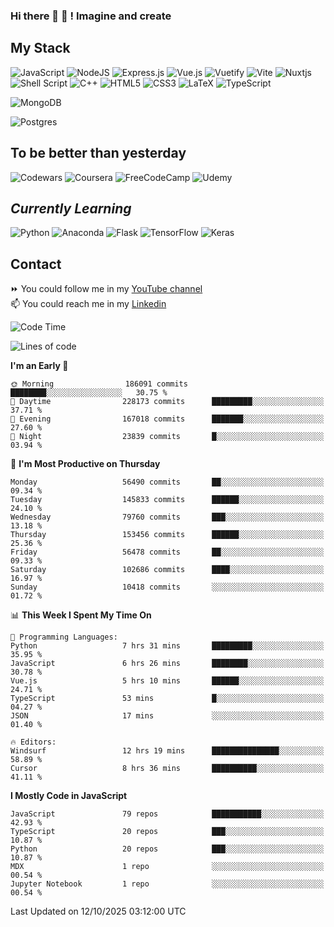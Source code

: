 ### Hi there 👋 🤖 ! Imagine and create

## My Stack
![JavaScript](https://img.shields.io/badge/javascript-%23323330.svg?style=for-the-badge&logo=javascript&logoColor=%23F7DF1E) ![NodeJS](https://img.shields.io/badge/node.js-6DA55F?style=for-the-badge&logo=node.js&logoColor=white) <img alt="Express.js" src="https://img.shields.io/badge/express.js%20-%23404d59.svg?&style=for-the-badge"/> ![Vue.js](https://img.shields.io/badge/vuejs-%2335495e.svg?style=for-the-badge&logo=vuedotjs&logoColor=%234FC08D) ![Vuetify](https://img.shields.io/badge/Vuetify-1867C0?style=for-the-badge&logo=vuetify&logoColor=AEDDFF) ![Vite](https://img.shields.io/badge/vite-%23646CFF.svg?style=for-the-badge&logo=vite&logoColor=white) ![Nuxtjs](https://img.shields.io/badge/Nuxt-002E3B?style=for-the-badge&logo=nuxtdotjs&logoColor=#00DC82) ![Shell Script](https://img.shields.io/badge/shell_script-%23121011.svg?style=for-the-badge&logo=gnu-bash&logoColor=white) ![C++](https://img.shields.io/badge/c++-%2300599C.svg?style=for-the-badge&logo=c%2B%2B&logoColor=white) ![HTML5](https://img.shields.io/badge/html5-%23E34F26.svg?style=for-the-badge&logo=html5&logoColor=white) ![CSS3](https://img.shields.io/badge/css3-%231572B6.svg?style=for-the-badge&logo=css3&logoColor=white) ![LaTeX](https://img.shields.io/badge/latex-%23008080.svg?style=for-the-badge&logo=latex&logoColor=white) ![TypeScript](https://img.shields.io/badge/typescript-%23007ACC.svg?style=for-the-badge&logo=typescript&logoColor=white)
<div>
  <img alt="MongoDB" src ="https://img.shields.io/badge/MongoDB-%234ea94b.svg?&style=for-the-badge&logo=mongodb&logoColor=white"/>
  
  ![Postgres](https://img.shields.io/badge/postgres-%23316192.svg?style=for-the-badge&logo=postgresql&logoColor=white)
</div>

## To be better than yesterday
![Codewars](https://img.shields.io/badge/Codewars-B1361E?style=for-the-badge&logo=codewars&logoColor=grey)
  ![Coursera](https://img.shields.io/badge/Coursera-%230056D2.svg?style=for-the-badge&logo=Coursera&logoColor=white)
  ![FreeCodeCamp](https://img.shields.io/badge/Freecodecamp-%23123.svg?&style=for-the-badge&logo=freecodecamp&logoColor=green)
  ![Udemy](https://img.shields.io/badge/Udemy-A435F0?style=for-the-badge&logo=Udemy&logoColor=white)

## *Currently Learning*
![Python](https://img.shields.io/badge/python-3670A0?style=for-the-badge&logo=python&logoColor=ffdd54) ![Anaconda](https://img.shields.io/badge/Anaconda-%2344A833.svg?style=for-the-badge&logo=anaconda&logoColor=white) 
![Flask](https://img.shields.io/badge/flask-%23000.svg?style=for-the-badge&logo=flask&logoColor=white) ![TensorFlow](https://img.shields.io/badge/TensorFlow-%23FF6F00.svg?style=for-the-badge&logo=TensorFlow&logoColor=white) ![Keras](https://img.shields.io/badge/Keras-%23D00000.svg?style=for-the-badge&logo=Keras&logoColor=white)

## Contact
⏩ You could follow me in my <a href="https://www.youtube.com/c/ViktorJimenezF" target="blank">YouTube channel</a>   <br>
📫 You could reach me in my <a href="https://www.linkedin.com/in/victorjuanjimenez/" target="blank">Linkedin</a>  

<!--START_SECTION:waka-->
![Code Time](http://img.shields.io/badge/Code%20Time-4%2C083%20hrs%2024%20mins-blue)

![Lines of code](https://img.shields.io/badge/From%20Hello%20World%20I%27ve%20Written-786.5%20million%20lines%20of%20code-blue)

**I'm an Early 🐤** 

```text
🌞 Morning                186091 commits      ████████░░░░░░░░░░░░░░░░░   30.75 % 
🌆 Daytime                228173 commits      █████████░░░░░░░░░░░░░░░░   37.71 % 
🌃 Evening                167018 commits      ███████░░░░░░░░░░░░░░░░░░   27.60 % 
🌙 Night                  23839 commits       █░░░░░░░░░░░░░░░░░░░░░░░░   03.94 % 
```
📅 **I'm Most Productive on Thursday** 

```text
Monday                   56490 commits       ██░░░░░░░░░░░░░░░░░░░░░░░   09.34 % 
Tuesday                  145833 commits      ██████░░░░░░░░░░░░░░░░░░░   24.10 % 
Wednesday                79760 commits       ███░░░░░░░░░░░░░░░░░░░░░░   13.18 % 
Thursday                 153456 commits      ██████░░░░░░░░░░░░░░░░░░░   25.36 % 
Friday                   56478 commits       ██░░░░░░░░░░░░░░░░░░░░░░░   09.33 % 
Saturday                 102686 commits      ████░░░░░░░░░░░░░░░░░░░░░   16.97 % 
Sunday                   10418 commits       ░░░░░░░░░░░░░░░░░░░░░░░░░   01.72 % 
```


📊 **This Week I Spent My Time On** 

```text
💬 Programming Languages: 
Python                   7 hrs 31 mins       █████████░░░░░░░░░░░░░░░░   35.95 % 
JavaScript               6 hrs 26 mins       ████████░░░░░░░░░░░░░░░░░   30.78 % 
Vue.js                   5 hrs 10 mins       ██████░░░░░░░░░░░░░░░░░░░   24.71 % 
TypeScript               53 mins             █░░░░░░░░░░░░░░░░░░░░░░░░   04.27 % 
JSON                     17 mins             ░░░░░░░░░░░░░░░░░░░░░░░░░   01.40 % 

🔥 Editors: 
Windsurf                 12 hrs 19 mins      ███████████████░░░░░░░░░░   58.89 % 
Cursor                   8 hrs 36 mins       ██████████░░░░░░░░░░░░░░░   41.11 % 
```

**I Mostly Code in JavaScript** 

```text
JavaScript               79 repos            ███████████░░░░░░░░░░░░░░   42.93 % 
TypeScript               20 repos            ███░░░░░░░░░░░░░░░░░░░░░░   10.87 % 
Python                   20 repos            ███░░░░░░░░░░░░░░░░░░░░░░   10.87 % 
MDX                      1 repo              ░░░░░░░░░░░░░░░░░░░░░░░░░   00.54 % 
Jupyter Notebook         1 repo              ░░░░░░░░░░░░░░░░░░░░░░░░░   00.54 % 
```




 Last Updated on 12/10/2025 03:12:00 UTC
<!--END_SECTION:waka-->

<!--
**ViktorJJF/ViktorJJF** is a ✨ _special_ ✨ repository because its `README.md` (this file) appears on your GitHub profile.



Here are some ideas to get you started:

- 🔭 I’m currently working on ...
- 🌱 I’m currently learning ...
- 👯 I’m looking to collaborate on ...
- 🤔 I’m looking for help with ...
- 💬 Ask me about ...
- 📫 How to reach me: ...
- 😄 Pronouns: ...
- ⚡ Fun fact: ...
-->
